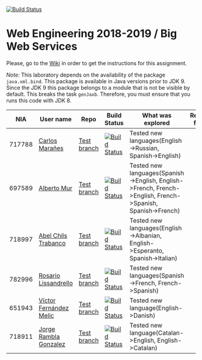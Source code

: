 ﻿[![Build Status](https://travis-ci.org/UNIZAR-30246-WebEngineering/lab2-big-ws.svg?branch=master)](https://travis-ci.org/UNIZAR-30246-WebEngineering/lab2-big-ws)
# Web Engineering 2018-2019 / Big Web Services
Please, go to the [Wiki](https://github.com/UNIZAR-30246-WebEngineering/lab2-big-ws/wiki) in order to get the instructions for this assignment.

*Note:*
This laboratory depends on the availability of the package `java.xml.bind`.
This package is available in Java versions prior to JDK 9.
Since the JDK 9 this package belongs to a module that is not be visible by default.
This breaks the task `genJaxb`.
Therefore, you must ensure that you runs this code with JDK 8.


NIA    | User name | Repo | Build Status | What was explored | Review for :gift: | Score
-------|-----------|------|--------------|-------------------|----------------------|--------
717788 | [Carlos Marañes](https://github.com/carlosmn1997) | [Test branch](https://github.com/carlosmn1997/lab2-big-ws/tree/test) | [![Build Status](https://travis-ci.org/carlosmn1997/lab2-big-ws.svg?branch=test)](https://travis-ci.org/carlosmn1997/lab2-big-ws) | Tested new languages(English->Russian, Spanish->English)| | |
697589 | [Alberto Mur](https://github.com/697589) | [Test branch](https://github.com/697589/lab2-big-ws/tree/test) | [![Build Status](https://travis-ci.org/697589/lab2-big-ws.svg?branch=test)](https://travis-ci.org/697589/lab2-big-ws) | Tested new languages(Spanish->English, English->French, French->English, French->Spanish, Spanish->French)| | |
718997 | [Abel Chils Trabanco](https://github.com/AbelChT) | [Test branch](https://github.com/AbelChT/lab2-big-ws/tree/test) | [![Build Status](https://www.travis-ci.com/AbelChT/lab2-big-ws.svg?branch=test)](https://www.travis-ci.com/AbelChT/lab2-big-ws) | Tested new languages(English->Albanian, English->Esperanto, Spanish->Italian)| | |
782996 | [Rosario Lissandrello](https://github.com/rslissa) | [Test branch](https://github.com/rslissa/lab2-big-ws/tree/test) | [![Build Status](https://travis-ci.org/rslissa/lab2-big-ws.svg?branch=test)](https://travis-ci.org/rslissa/lab2-big-ws) | Tested new languages(Spanish->French, French->Spanish)| | |
651943 | [Víctor Fernández Melic](https://github.com/Melic93) | [Test branch](https://github.com/Melic93/lab2-big-ws/tree/test) | [![Build Status](https://www.travis-ci.org/Melic93/lab2-big-ws.svg?branch=test)](https://www.travis-ci.org/Melic93/lab2-big-ws) | Tested new language(English->Danish)| | |
718911 | [Jorge Rambla Gonzalez](https://github.com/jorgeRambla) | [Test branch](https://github.com/JorgeRambla/lab2-big-ws/tree/test) | [![Build Status](https://www.travis-ci.org/jorgeRambla/lab2-big-ws.svg?branch=test)](https://www.travis-ci.org/jorgeRambla/lab2-big-ws) | Tested new language(Catalan->English, English->Catalan)| | |
